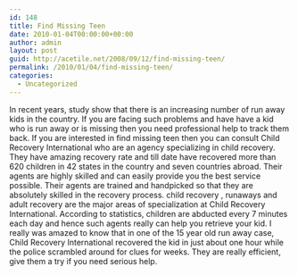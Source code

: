 ```yaml
---
id: 148
title: Find Missing Teen
date: 2010-01-04T00:00:00+00:00
author: admin
layout: post
guid: http://acetile.net/2008/09/12/find-missing-teen/
permalink: /2010/01/04/find-missing-teen/
categories:
  - Uncategorized
---
```

In recent years, study show that there is an increasing number of run away kids in the country. If you are facing such problems and have have a kid who is run away or is missing then you need professional help to track them back. If you are interested in find missing teen then you can consult Child Recovery International who are an agency specializing in child recovery. They have amazing recovery rate and till date have recovered more than 620 children in 42 states in the country and seven countries abroad. Their agents are highly skilled and can easily provide you the best service possible. Their agents are trained and handpicked so that they are absolutely skilled in the recovery process. child recovery , runaways and adult recovery are the major areas of specialization at Child Recovery International. According to statistics, children are abducted every 7 minutes each day and hence such agents really can help you retrieve your kid. I really was amazed to know that in one of the 15 year old run away case, Child Recovery International recovered the kid in just about one hour while the police scrambled around for clues for weeks. They are really efficient, give them a try if you need serious help.